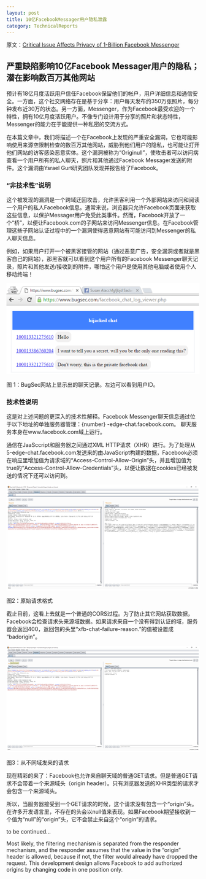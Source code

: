 ```yaml
---
layout: post
title: 10亿FacebookMessager用户隐私泄露
category: TechnicalReports
---
```


原文：[Critical Issue Affects Privacy of 1-Billion Facebook Messenger](http://www.cynet.com/wp-content/uploads/2016/12/Blog-Post-BugSec-Cynet-Facebook-Originull.pdf)

## 严重缺陷影响10亿Facebook Messager用户的隐私；潜在影响数百万其他网站

预计有18亿月度活跃用户信任Facebook保留他们的帐户，用户详细信息和通信安全。一方面，这个社交网络存在是基于分享：用户每天发布约350万张照片，每分钟发布近30万的状态。另一方面，Messenger，作为Facebook最受欢迎的一个特性，拥有10亿月度活跃用户。不像专门设计用于分享的照片和状态特性，Messenger的能力在于能提供一种私密的交流方式。

在本篇文章中，我们将描述一个在Facebook上发现的严重安全漏洞，它也可能影响使用来源空限制检查的数百万其他网站，威胁到他们用户的隐私，也可能让打开他们网站的访客感染恶意实体。这个漏洞被称为“Originull”，使攻击者可以访问病查看一个用户所有的私人聊天，照片和其他通过Facebook Messager发送的附件。这个漏洞由Ysrael Gurt研究团队发现并报告给了Facebook。

### “非技术性”说明

这个被发现的漏洞是一个跨域迂回攻击，允许黑客利用一个外部网站来访问和阅读一个用户的私人Facebook信息。通常来说，浏览器只允许Facebook页面来获取这些信息，以保护Messager用户免受此类事件。然而，Facebook开放了一个“桥”，以便让Facebook.com的子网站来访问Messenger信息。在Facebook管理这些子网站认证过程中的一个漏洞使得恶意网站有可能访问到Messenger的私人聊天信息。

例如，如果用户打开一个被黑客接管的网站（通过恶意广告，安全漏洞或者就是黑客自己的网站），那黑客就可以看到这个用户所有的Facebook Messenger聊天记录，照片和其他发送/接收到的附件，哪怕这个用户是使用其他电脑或者使用个人移动终端！


![2016-12-15-1](/pic/2016-12-15-1.PNG)

图 1：BugSec网站上显示出的聊天记录。左边可以看到用户ID。


### 技术性说明

这是对上述问题的更深入的技术性解释。Facebook Messenger聊天信息通过位于以下地址的单独服务器管理：{number} -edge-chat.facebook.com。 聊天服务本身在www.facebook.com域上运行。

通信在JaaSccript和服务器之间通过XML HTTP请求（XHR）进行。为了处理从5-edge-chat.facebook.com发送来的由JavaScript构建的数据，Facebook必须在响应里增加值为请求域的“Access-Control-Allow-Origin”头，并且增加值为true的“Access-Control-Allow-Credentials”头，以便让数据在cookies已经被发送的情况下还可以访问到。

![2016-12-15-2](/pic/2016-12-15-2.PNG)

图2：原始请求格式

截止目前，这看上去就是一个普通的CORS过程。为了防止其它网站获取数据，Facebook会检查请求头来源域数据。如果请求来自一个没有得到认证的域，服务器会返回400，返回包的头里“xfb-chat-failure-reason.”的值被设置成 “badorigin”。

![2016-12-15-3](/pic/2016-12-15-3.PNG)

图3：从不同域发来的请求

现在精彩的来了：Facebook也允许来自聊天域的普通GET请求。但是普通GET请求不会带着一个来源域头（origin header）。只有浏览器发送的XHR类型的请求才会包含一个来源域头。

所以，当服务器接受到一个GET请求的时候，这个请求没有包含一个“origin”头。在许多开发语言里，不存在的头会以null值来表现。如果Facebook期望接收到一个值为“null”的“origin”头，它不会禁止来自这个“origin”的请求。

to be continued...

Most likely, the filtering mechanism is separated from the responder mechanism, and
the responder assumes that the value in the “origin” header is allowed, because if not,
the filter would already have dropped the request. This development design allows
Facebook to add authorized origins by changing code in one position only.
